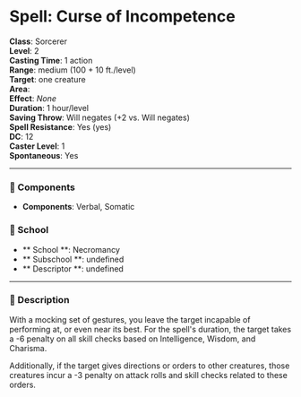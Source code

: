 
# Spell: Curse of Incompetence
**Class**: Sorcerer  
**Level**: 2  
**Casting Time**: 1 action  
**Range**: medium (100 + 10 ft./level)  
**Target**: one creature  
**Area**:   
**Effect**: _None_  
**Duration**: 1 hour/level  
**Saving Throw**: Will negates (+2 vs. Will negates)  
**Spell Resistance**: Yes (yes)  
**DC**: 12  
**Caster Level**: 1  
**Spontaneous**: Yes

---

### 🔮 Components
- **Components**: Verbal, Somatic

### 🏫 School
- ** School **: Necromancy
- ** Subschool **: undefined
- ** Descriptor **: undefined
---

### 📜 Description
With a mocking set of gestures, you leave the target incapable of performing at, or even near its best. For the spell's duration, the target takes a -6 penalty on all skill checks based on Intelligence, Wisdom, and Charisma.

Additionally, if the target gives directions or orders to other creatures, those creatures incur a -3 penalty on attack rolls and skill checks related to these orders.

